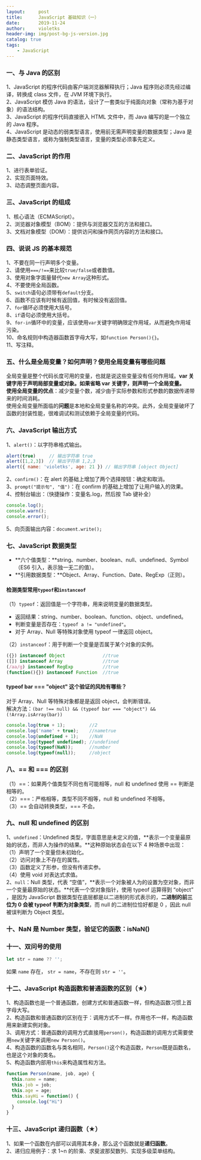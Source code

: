 ```yaml
---
layout:     post
title:      JavaScript 基础知识（一）
date:       2019-11-24
author:     violetks
header-img: img/post-bg-js-version.jpg
catalog: true
tags:
    - JavaScript
---
```


### 一、与 Java 的区别
1、JavaScript 的程序代码由客户端浏览器解释执行；Java 程序则必须先经过编译，转换成 class 文件，在 JVM 环境下执行。<br>
2、JavaScript 模仿 Java 的语法，设计了一套类似于纯面向对象（常称为基于对象）的语法结构。<br>
3、JavaScript 的程序代码直接嵌入 HTML 文件中，而 Java 编写的是一个独立的 Java 程序。<br>
4、JavaScript 是动态的弱类型语言，使用前无需声明变量的数据类型；Java 是静态类型语言，或称为强制类型语言，变量的类型必须事先定义。<br>

### 二、JavaScript 的作用
1、进行表单验证。<br>
2、实现页面特效。<br>
3、动态调整页面内容。<br>

### 三、JavaScript 的组成
1、核心语法（ECMAScript）。<br>
2、浏览器对象模型（BOM）：提供与浏览器交互的方法和接口。<br>
3、文档对象模型（DOM）：提供访问和操作网页内容的方法和接口。<br>

### 四、说说 JS 的基本规范
1、不要在同一行声明多个变量。<br>
2、请使用`===/!==`来比较`true/false`或者数值。<br>
3、使用对象字面量替代`new Array`这种形式。<br>
4、不要使用全局函数。<br>
5、`switch`语句必须带有`default`分支。<br>
6、函数不应该有时候有返回值，有时候没有返回值。<br>
7、`for`循环必须使用大括号。<br>
8、`if`语句必须使用大括号。<br>
9、`for-in`循环中的变量，应该使用`var`关键字明确限定作用域，从而避免作用域污染。<br>
10、命名规则中构造器函数首字母大写，如`function Person(){}`。<br>
11、写注释。<br>

### 五、什么是全局变量？如何声明？使用全局变量有哪些问题
全局变量是整个代码长度可用的变量，也就是说这些变量没有任何作用域。**var 关键字用于声明局部变量或对象。**如果省略 var 关键字，则声明一个全局变量。<br>
使用全局变量的**优点**：减少变量个数，减少由于实际参数和形式参数的数据传递带来的时间消耗。<br>
使用全局变量所面临的**问题**是本地和全局变量名称的冲突。此外，全局变量破坏了函数的封装性能，很难调试和测试依赖于全局变量的代码。<br>

### 六、JavaScript 输出方式
1、`alert()`：以字符串格式输出。<br>
```javascript
alert(true)     // 输出字符串 true
alert([1,2,3])  // 输出字符串 1,2,3
alert({ name: 'violetks', age: 21 }) // 输出字符串 [object Object]
```

2、`confirm()`：在 alert 的基础上增加了两个选择按钮：确定和取消。<br>
3、`prompt("提示句", "值")`：在 confirm 的基础上增加了让用户输入的效果。<br>
4、控制台输出：（快捷操作：变量名.log，然后按 Tab 键补全）<br>
```javascript
console.log();
console.warn();
console.error();
```
5、向页面输出内容：`document.write();`

### 七、JavaScript 数据类型
- **六个值类型：**string、number、boolean、null、undefined、Symbol（ES6 引入，表示独一无二的值）。
- **引用数据类型：**Object、Array、Function、Date、RegExp（正则）。

#### 检测类型常用`typeof`和`instanceof`
（1）`typeof`：返回值是一个字符串，用来说明变量的数据类型。<br>
- 返回结果：string、number、boolean、function、object、undefined。
- 判断变量是否存在：`typeof a != "undefined"`。
- 对于 Array、Null 等特殊对象使用 typeof 一律返回 object。

（2）`instanceof`：用于判断一个变量是否属于某个对象的实例。<br>
```javascript
({}) instanceof Object              //true
([]) instanceof Array               //true
(/aa/g) instanceof RegExp           //true
(function(){}) instanceof Function  //true
```

#### typeof bar === "object" 这个验证的风险有哪些？
对于 Array、Null 等特殊对象都是是返回 object，会判断错误。<br>
解决方法：`(bar !== null) && (typeof bar === "object") && (!Array.isArray(bar))`

```javascript
console.log(true + 1);         //2
console.log('name' + true);    //nametrue
console.log(undefined + 1);    //NaN
console.log(typeof undefined); //undefined
console.log(typeof(NaN));      //number
console.log(typeof(null));     //object
```

### 八、== 和 === 的区别
（1）==：如果两个值类型不同也有可能相等，null 和 undefined 使用 == 判断是相等的。<br>
（2）===：严格相等，类型不同不相等，null 和 undefined 不相等。<br>
（3）== 会自动转换类型，=== 不会。<br>

### 九、null 和 undefined 的区别
1、`undefined`：Undefined 类型，字面意思是未定义的值，**表示一个变量最原始的状态，而非人为操作的结果。**这种原始状态会在以下 4 种场景中出现：<br>
（1）声明了一个变量但未初始化。<br>
（2）访问对象上不存在的属性。<br>
（3）函数定义了形参，但没有传递实参。<br>
（4）使用 void 对表达式求值。<br>
2、`null`：Null 类型，代表 “空值”，**表示一个对象被人为的设置为空对象，而非一个变量最原始的状态。**代表一个空对象指针，使用 typeof 运算得到 “object” ，是因为 JavaScript 数据类型在底层都是以二进制的形式表示的，**二进制的前三位为 0 会被 typeof 判断为对象类型**，而 null 的二进制位恰好都是 0 ，因此 null 被误判断为 Object 类型。<br>

### 十、NaN 是 Number 类型，验证它的函数：isNaN()

### 十一、双问号的使用

```javascript
let str = name ?? '';
```
如果 `name` 存在， `str = name`，不存在则 `str = ''`。

### 十二、JavaScript 构造函数和普通函数的区别（★）
1、构造函数也是一个普通函数，创建方式和普通函数一样，但构造函数习惯上首字母大写。<br>
2、构造函数和普通函数的区别在于：调用方式不一样。作用也不一样，构造函数用来新建实例对象。<br>
3、调用方式：普通函数的调用方式直接用`person()`，构造函数的调用方式需要使用`new`关键字来调用`new Person()`。<br>
4、构造函数的函数名与类名相同，`Person()`这个构造函数，`Person`既是函数名，也是这个对象的类名。<br>
5、构造函数内部用`this`来构造属性和方法。<br>
```javascript
function Person(name, job, age) {
  this.name = name;
  this.job = job;
  this.age = age;
  this.sayHi = function() {
    console.log("Hi")
  }
}
```

### 十三、JavaScript 递归函数（★）
1、如果一个函数在内部可以调用其本身，那么这个函数就是**递归函数**。<br>
2、递归应用例子：求 1~n 的阶乘、求斐波那契数列、实现多级菜单结构。<br>